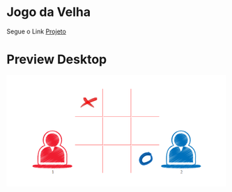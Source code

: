 # Jogo da Velha

Segue o Link [Projeto](https://edulima2412.github.io/jogo-da-velha/)

# Preview Desktop


![photo](https://github.com/edulima2412/jogo-da-velha/blob/master/imagens/1.png)
